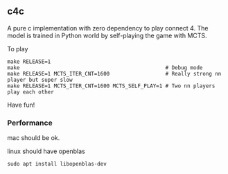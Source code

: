 ## c4c

A pure c implementation with zero dependency to play connect 4.  The model is
trained in Python world by self-playing the game with MCTS.

To play
```
make RELEASE=1
make                                               # Debug mode
make RELEASE=1 MCTS_ITER_CNT=1600                  # Really strong nn player but super slow
make RELEASE=1 MCTS_ITER_CNT=1600 MCTS_SELF_PLAY=1 # Two nn players play each other
```
Have fun!

### Performance

mac should be ok.

linux should have openblas
```
sudo apt install libopenblas-dev
```
